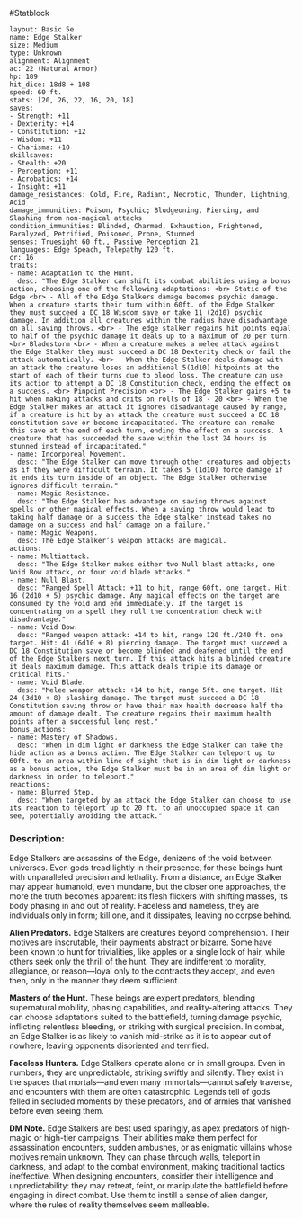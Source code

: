 #Statblock 
```statblock 
layout: Basic 5e
name: Edge Stalker
size: Medium
type: Unknown
alignment: Alignment
ac: 22 (Natural Armor)
hp: 189
hit_dice: 18d8 + 108
speed: 60 ft.
stats: [20, 26, 22, 16, 20, 18]
saves: 
- Strength: +11
- Dexterity: +14
- Constitution: +12
- Wisdom: +11
- Charisma: +10
skillsaves: 
- Stealth: +20
- Perception: +11
- Acrobatics: +14
- Insight: +11
damage_resistances: Cold, Fire, Radiant, Necrotic, Thunder, Lightning, Acid
damage_immunities: Poison, Psychic; Bludgeoning, Piercing, and Slashing from non-magical attacks
condition_immunities: Blinded, Charmed, Exhaustion, Frightened, Paralyzed, Petrified, Poisoned, Prone, Stunned
senses: Truesight 60 ft., Passive Perception 21
languages: Edge Speach, Telepathy 120 ft.
cr: 16
traits: 
- name: Adaptation to the Hunt.
  desc: "The Edge Stalker can shift its combat abilities using a bonus action, choosing one of the following adaptations: <br> Static of the Edge <br> - All of the Edge Stalkers damage becomes psychic damage. When a creature starts their turn within 60ft. of the Edge Stalker they must succeed a DC 18 Wisdom save or take 11 (2d10) psychic damage. In addition all creatures within the radius have disadvantage on all saving throws. <br> - The edge stalker regains hit points equal to half of the psychic damage it deals up to a maximum of 20 per turn. <br> Bladestorm <br> - When a creature makes a melee attack against the Edge Stalker they must succeed a DC 18 Dexterity check or fail the attack automatically. <br> - When the Edge Stalker deals damage with an attack the creature loses an additional 5(1d10) hitpoints at the start of each of their turns due to blood loss. The creature can use its action to attempt a DC 18 Constitution check, ending the effect on a success. <br> Pinpoint Precision <br> - The Edge Stalker gains +5 to hit when making attacks and crits on rolls of 18 - 20 <br> - When the Edge Stalker makes an attack it ignores disadvantage caused by range, if a creature is hit by an attack the creature must succeed a DC 18 constitution save or become incapacitated. The creature can remake this save at the end of each turn, ending the effect on a success. A creature that has succeeded the save within the last 24 hours is stunned instead of incapacitated."
- name: Incorporeal Movement.
  desc: "The Edge Stalker can move through other creatures and objects as if they were difficult terrain. It takes 5 (1d10) force damage if it ends its turn inside of an object. The Edge Stalker otherwise ignores difficult terrain."
- name: Magic Resistance.
  desc: "The Edge Stalker has advantage on saving throws against spells or other magical effects. When a saving throw would lead to taking half damage on a success the Edge stalker instead takes no damage on a success and half damage on a failure."
- name: Magic Weapons.
  desc: The Edge Stalker’s weapon attacks are magical.
actions: 
- name: Multiattack.
  desc: "The Edge Stalker makes either two Null blast attacks, one Void Bow attack, or four void blade attacks."
- name: Null Blast.
  desc: "Ranged Spell Attack: +11 to hit, range 60ft. one target. Hit: 16 (2d10 + 5) psychic damage. Any magical effects on the target are consumed by the void and end immediately. If the target is concentrating on a spell they roll the concentration check with disadvantage."
- name: Void Bow.
  desc: "Ranged weapon attack: +14 to hit, range 120 ft./240 ft. one target. Hit: 41 (6d10 + 8) piercing damage. The target must succeed a DC 18 Constitution save or become blinded and deafened until the end of the Edge Stalkers next turn. If this attack hits a blinded creature it deals maximum damage. This attack deals triple its damage on critical hits."
- name: Void Blade.
  desc: "Melee weapon attack: +14 to hit, range 5ft. one target. Hit 24 (3d10 + 8) slashing damage. The target must succeed a DC 18 Constitution saving throw or have their max health decrease half the amount of damage dealt. The creature regains their maximum health points after a successful long rest."
bonus_actions: 
- name: Mastery of Shadows.
  desc: "When in dim light or darkness the Edge Stalker can take the hide action as a bonus action. The Edge Stalker can teleport up to 60ft. to an area within line of sight that is in dim light or darkness as a bonus action, the Edge Stalker must be in an area of dim light or darkness in order to teleport."
reactions: 
- name: Blurred Step.
  desc: "When targeted by an attack the Edge Stalker can choose to use its reaction to teleport up to 20 ft. to an unoccupied space it can see, potentially avoiding the attack."
```

### Description:
Edge Stalkers are assassins of the Edge, denizens of the void between universes. Even gods tread lightly in their presence, for these beings hunt with unparalleled precision and lethality. From a distance, an Edge Stalker may appear humanoid, even mundane, but the closer one approaches, the more the truth becomes apparent: its flesh flickers with shifting masses, its body phasing in and out of reality. Faceless and nameless, they are individuals only in form; kill one, and it dissipates, leaving no corpse behind.

**Alien Predators.** Edge Stalkers are creatures beyond comprehension. Their motives are inscrutable, their payments abstract or bizarre. Some have been known to hunt for trivialities, like apples or a single lock of hair, while others seek only the thrill of the hunt. They are indifferent to morality, allegiance, or reason—loyal only to the contracts they accept, and even then, only in the manner they deem sufficient.

**Masters of the Hunt.** These beings are expert predators, blending supernatural mobility, phasing capabilities, and reality-altering attacks. They can choose adaptations suited to the battlefield, turning damage psychic, inflicting relentless bleeding, or striking with surgical precision. In combat, an Edge Stalker is as likely to vanish mid-strike as it is to appear out of nowhere, leaving opponents disoriented and terrified.

**Faceless Hunters.** Edge Stalkers operate alone or in small groups. Even in numbers, they are unpredictable, striking swiftly and silently. They exist in the spaces that mortals—and even many immortals—cannot safely traverse, and encounters with them are often catastrophic. Legends tell of gods felled in secluded moments by these predators, and of armies that vanished before even seeing them.

**DM Note.** Edge Stalkers are best used sparingly, as apex predators of high-magic or high-tier campaigns. Their abilities make them perfect for assassination encounters, sudden ambushes, or as enigmatic villains whose motives remain unknown. They can phase through walls, teleport in darkness, and adapt to the combat environment, making traditional tactics ineffective. When designing encounters, consider their intelligence and unpredictability: they may retreat, feint, or manipulate the battlefield before engaging in direct combat. Use them to instill a sense of alien danger, where the rules of reality themselves seem malleable.